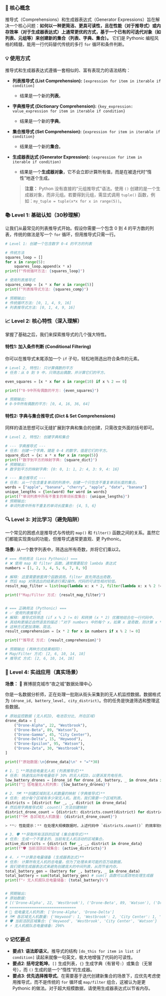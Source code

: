 ### 🎯 核心概念
推导式（Comprehensions）和生成器表达式（Generator Expressions）旨在解决一个核心问题：**如何以一种更简洁、更具可读性，且在性能（对于推导式）或内存效率（对于生成器表达式）上通常更优的方式，基于一个已有的可迭代对象（如列表、元组等）来创建新的集合（列表、字典、集合）。** 它们是 Pythonic 编程风格的精髓，能用一行代码替代传统的多行 `for` 循环和条件判断。

### 💡 使用方式
推导式和生成器表达式遵循一套相似的、富有表现力的语法结构：

- **列表推导式 (List Comprehension):**
  `[expression for item in iterable if condition]`
  - 结果是一个新的**列表**。

- **字典推导式 (Dictionary Comprehension):**
  `{key_expression: value_expression for item in iterable if condition}`
  - 结果是一个新的**字典**。

- **集合推导式 (Set Comprehension):**
  `{expression for item in iterable if condition}`
  - 结果是一个新的**集合**。

- **生成器表达式 (Generator Expression):**
  `(expression for item in iterable if condition)`
  - 结果是一个**生成器对象**，它不会立即计算所有值，而是在被迭代时“惰性”地逐个生成。
  > **注意：** Python 没有直接的“元组推导式”语法。使用 `()` 创建的是一个生成器对象，而非元组。若要得到元组，需显式调用 `tuple()` 函数，例如：`my_tuple = tuple(x*x for x in range(5))`。

### 📚 Level 1: 基础认知（30秒理解）
让我们从最常见的列表推导式开始。假设你需要一个包含 0 到 4 的平方数的列表，传统的做法是写一个 `for` 循环，但用推导式只需一行。

```python
# Level 1: 创建一个包含数字 0-4 的平方的列表

# 传统方法
squares_loop = []
for x in range(5):
    squares_loop.append(x * x)
print(f"传统循环方法: {squares_loop}")

# 使用列表推导式
squares_comp = [x * x for x in range(5)]
print(f"列表推导式方法: {squares_comp}")

# 预期输出:
# 传统循环方法: [0, 1, 4, 9, 16]
# 列表推导式方法: [0, 1, 4, 9, 16]
```

### 📈 Level 2: 核心特性（深入理解）
掌握了基础之后，我们来探索推导式的几个强大特性。

#### 特性1: 加入条件判断 (Conditional Filtering)
你可以在推导式末尾添加一个 `if` 子句，轻松地筛选出符合条件的元素。

```python
# Level 2, 特性1: 只计算偶数的平方
# 任务：从 0 到 9 中，只筛选出偶数，并计算它们的平方。

even_squares = [x * x for x in range(10) if x % 2 == 0]

print(f"0-9中所有偶数的平方: {even_squares}")

# 预期输出:
# 0-9中所有偶数的平方: [0, 4, 16, 36, 64]
```

#### 特性2: 字典与集合推导式 (Dict & Set Comprehensions)
同样的语法思想可以无缝扩展到字典和集合的创建，只需改变外面的括号即可。

```python
# Level 2, 特性2: 创建字典和集合

# --- 字典推导式 ---
# 任务: 创建一个字典，键是 0-4 的数字，值是它们的平方。
square_dict = {x: x * x for x in range(5)}
print(f"数字到平方的映射字典: {square_dict}")
# 预期输出:
# 数字到平方的映射字典: {0: 0, 1: 1, 2: 4, 3: 9, 4: 16}

# --- 集合推导式 ---
# 任务: 从一个包含重复单词的列表中，创建一个只包含不重复单词长度的集合。
words = ["apple", "banana", "cherry", "apple", "date", "banana"]
unique_lengths = {len(word) for word in words}
print(f"单词列表中所有不重复的单词长度集合: {unique_lengths}")
# 预期输出:
# 单词列表中所有不重复的单词长度集合: {4, 5, 6}
```

### 🔍 Level 3: 对比学习（避免陷阱）
一个常见的困惑点是推导式与传统的 `map()` 和 `filter()` 函数之间的关系。虽然它们都能实现类似的功能，但推导式通常更直观、更 Pythonic。

**场景:** 从一个数字列表中，筛选出所有奇数，并将它们乘以2。

```python
# === 传统用法 (Less Pythonic) ===
# ❌ 使用 map 和 filter 函数，通常需要配合 lambda 表达式
numbers = [1, 2, 3, 4, 5, 6, 7, 8, 9]

# 解释: 这里需要嵌套两个函数调用。filter 首先筛选出奇数，
# 然后 map 对筛选出的结果进行乘2操作。代码的可读性相对较低。
result_map_filter = list(map(lambda x: x * 2, filter(lambda x: x % 2 != 0, numbers)))

print(f"Map/Filter 方式: {result_map_filter}")


# === 正确用法 (Pythonic) ===
# ✅ 使用列表推导式
# 解释: 推导式将筛选 (if x % 2 != 0) 和转换 (x * 2) 优雅地结合在一行代码中，
# 其结构更接近自然语言的描述：“对于 numbers 中的每个 x，如果 x 是奇数，则计算 x * 2”。
# 这种方式更加清晰、简洁。
result_comprehension = [x * 2 for x in numbers if x % 2 != 0]

print(f"推导式 方式: {result_comprehension}")

# 预期输出 (两种方式结果相同):
# Map/Filter 方式: [2, 6, 10, 14, 18]
# 推导式 方式: [2, 6, 10, 14, 18]
```

### 🚀 Level 4: 实战应用（真实场景）

**场景：** 🚀 赛博朋克城市“夜之城”数据处理中心

你是一名数据分析师，正在处理一批刚从街头采集到的无人机监控数据。数据格式为 `(drone_id, battery_level, city_district)`。你的任务是快速筛选和整理这些数据。

```python
# 原始监控数据 (无人机ID, 电池百分比, 所在区域)
drone_data = [
    ("Drone-Alpha", 22, "Westbrook"),
    ("Drone-Beta", 89, "Watson"),
    ("Drone-Gamma", 45, "City Center"),
    ("Drone-Delta", 15, "Heywood"),
    ("Drone-Epsilon", 95, "Watson"),
    ("Drone-Zeta", 30, "Westbrook"),
]

print(f"原始数据:\n{drone_data}\n" + "="*30)

# 1. 🚨 **筛选低电量无人机 (列表推导式)**
# 任务: 快速找出所有电量低于 30% 的无人机ID，以便派发充电任务。
low_battery_drones = [drone_id for drone_id, battery, _ in drone_data if battery < 30]
print(f"🚨 低电量无人机列表: {low_battery_drones}")

# 2. 🗺️ **创建区域到无人机数量的映射 (字典推导式)**
# 任务: 统计每个区域有多少架无人机。首先，我们需要一个区域列表。
districts = [district for _, _, district in drone_data]
# 然后用字典推导式和 .count() 方法创建映射
district_drone_count = {district: districts.count(district) for district in set(districts)}
print(f"🗺️ 各区域无人机数量: {district_drone_count}")

> **💡 性能提示：** 在处理大规模数据时，上述代码中 `districts.count()` 的效率较低，因为它会对列表进行多次完整遍历。更专业、高效的做法是使用 `collections.Counter`，它仅需一次遍历即可完成任务：`from collections import Counter; district_drone_count = Counter(district for _, _, district in drone_data)`。

# 3. 🛡️ **获取所有活跃的区域 (集合推导式)**
# 任务: 生成一个不重复的、当前有无人机活动的区域集合。
active_districts = {district for _, _, district in drone_data}
print(f"🛡️ 当前活跃区域集合: {active_districts}")

# 4. ⚡ **计算总电量储备 (生成器表达式)**
# 任务: 计算所有无人机的总电量，但为了处理未来可能的百万级数据，
# 我们使用生成器表达式来避免创建庞大的中间列表，从而节省内存。
total_battery_gen = (battery for _, battery, _ in drone_data)
total_battery = sum(total_battery_gen) # sum() 函数可以高效地处理生成器
print(f"⚡️ 无人机舰队总电量储备: {total_battery}%")


# 预期输出:
# 原始数据:
# [('Drone-Alpha', 22, 'Westbrook'), ('Drone-Beta', 89, 'Watson'), ('Drone-Gamma', 45, 'City Center'), ('Drone-Delta', 15, 'Heywood'), ('Drone-Epsilon', 95, 'Watson'), ('Drone-Zeta', 30, 'Westbrook')]
# ==============================
# 🚨 低电量无人机列表: ['Drone-Alpha', 'Drone-Delta']
# 🗺️ 各区域无人机数量: {'Heywood': 1, 'Westbrook': 2, 'City Center': 1, 'Watson': 2}
# 🛡️ 当前活跃区域集合: {'Heywood', 'Westbrook', 'City Center', 'Watson'}
# ⚡️ 无人机舰队总电量储备: 296%
```

### 💡 记忆要点
- **要点1**: **语法即语义**。推导式的结构 `[do_this for item in list if condition]` 读起来就像一句英文，极大地增强了代码的可读性。
- **要点2**: **括号定乾坤**。`[]` 生成列表，`{}` 生成字典（有冒号`:`）或集合（无冒号），而 `()` 生成的是一个“惰性”的生成器。
- **要点3**: **优先选择推导式**。在需要基于迭代创建新集合的场景下，应优先考虑使用推导式，而不是传统的 `for` 循环或 `map/filter` 组合，这被认为是更 Pythonic 的做法。对于超大规模数据，请使用生成器表达式以节省内存。